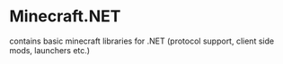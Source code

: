 # Minecraft.NET
contains basic minecraft libraries for .NET (protocol support, client side mods, launchers etc.)
